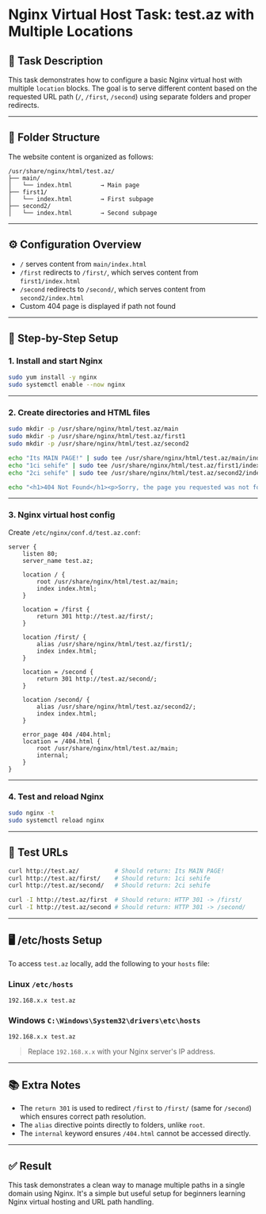 # Nginx Virtual Host Task: test.az with Multiple Locations

## 📝 Task Description

This task demonstrates how to configure a basic Nginx virtual host with multiple `location` blocks. The goal is to serve different content based on the requested URL path (`/`, `/first`, `/second`) using separate folders and proper redirects.

---

## 📁 Folder Structure

The website content is organized as follows:

```
/usr/share/nginx/html/test.az/
├── main/
│   └── index.html        → Main page
├── first1/
│   └── index.html        → First subpage
├── second2/
│   └── index.html        → Second subpage
```

---

## ⚙️ Configuration Overview

- `/` serves content from `main/index.html`
- `/first` redirects to `/first/`, which serves content from `first1/index.html`
- `/second` redirects to `/second/`, which serves content from `second2/index.html`
- Custom 404 page is displayed if path not found

---

## 📌 Step-by-Step Setup

### 1. Install and start Nginx

```bash
sudo yum install -y nginx
sudo systemctl enable --now nginx
```

---

### 2. Create directories and HTML files

```bash
sudo mkdir -p /usr/share/nginx/html/test.az/main
sudo mkdir -p /usr/share/nginx/html/test.az/first1
sudo mkdir -p /usr/share/nginx/html/test.az/second2

echo "Its MAIN PAGE!" | sudo tee /usr/share/nginx/html/test.az/main/index.html
echo "1ci sehife" | sudo tee /usr/share/nginx/html/test.az/first1/index.html
echo "2ci sehife" | sudo tee /usr/share/nginx/html/test.az/second2/index.html

echo "<h1>404 Not Found</h1><p>Sorry, the page you requested was not found.</p>" | sudo tee /usr/share/nginx/html/test.az/main/404.html
```

---

### 3. Nginx virtual host config

Create `/etc/nginx/conf.d/test.az.conf`:

```nginx
server {
    listen 80;
    server_name test.az;

    location / {
        root /usr/share/nginx/html/test.az/main;
        index index.html;
    }

    location = /first {
        return 301 http://test.az/first/;
    }

    location /first/ {
        alias /usr/share/nginx/html/test.az/first1/;
        index index.html;
    }

    location = /second {
        return 301 http://test.az/second/;
    }

    location /second/ {
        alias /usr/share/nginx/html/test.az/second2/;
        index index.html;
    }

    error_page 404 /404.html;
    location = /404.html {
        root /usr/share/nginx/html/test.az/main;
        internal;
    }
}
```

---

### 4. Test and reload Nginx

```bash
sudo nginx -t
sudo systemctl reload nginx
```

---

## 🧪 Test URLs

```bash
curl http://test.az/          # Should return: Its MAIN PAGE!
curl http://test.az/first/    # Should return: 1ci sehife
curl http://test.az/second/   # Should return: 2ci sehife

curl -I http://test.az/first  # Should return: HTTP 301 -> /first/
curl -I http://test.az/second # Should return: HTTP 301 -> /second/
```

---

## 🖥️ /etc/hosts Setup

To access `test.az` locally, add the following to your `hosts` file:

### Linux `/etc/hosts`

```
192.168.x.x test.az
```

### Windows `C:\Windows\System32\drivers\etc\hosts`

```
192.168.x.x test.az
```

> Replace `192.168.x.x` with your Nginx server's IP address.

---

## 📚 Extra Notes

- The `return 301` is used to redirect `/first` to `/first/` (same for `/second`) which ensures correct path resolution.
- The `alias` directive points directly to folders, unlike `root`.
- The `internal` keyword ensures `/404.html` cannot be accessed directly.

---

## ✅ Result

This task demonstrates a clean way to manage multiple paths in a single domain using Nginx. It's a simple but useful setup for beginners learning Nginx virtual hosting and URL path handling.
